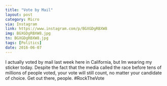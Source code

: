 ```yaml
---
title: "Vote by Mail"
layout: post
category: Micro
via: Instagram
link: https://www.instagram.com/p/BGXGDgRBXW8
img: BGXGDgRBXW8.jpg
tn: BGXGDgRBXW8.jpg
tags: [Politics]
date: 2016-06-07
---
```

I actually voted by mail last week here in California, but Im wearing my sticker today. Despite the fact that the media called the race before tens of millions of people voted, your vote will still count, no matter your candidate of choice. 
Get out there, people. #RockTheVote
